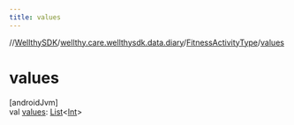 ```yaml
---
title: values
---
```

//[WellthySDK](../../../index.html)/[wellthy.care.wellthysdk.data.diary](../index.html)/[FitnessActivityType](index.html)/[values](values.html)



# values



[androidJvm]\
val [values](values.html): [List](https://kotlinlang.org/api/latest/jvm/stdlib/kotlin.collections/-list/index.html)&lt;[Int](https://kotlinlang.org/api/latest/jvm/stdlib/kotlin/-int/index.html)&gt;




